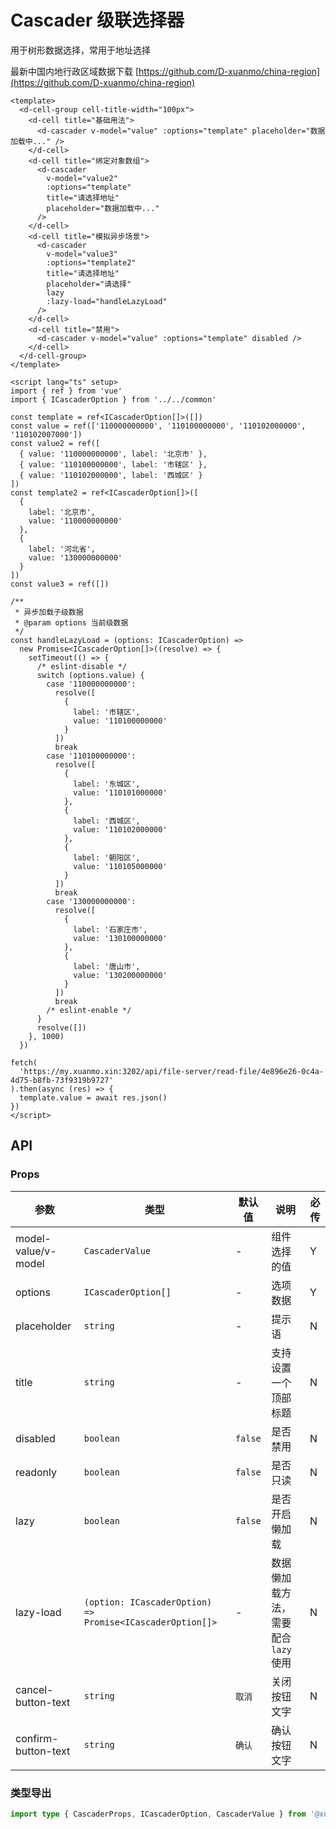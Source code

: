 # Cascader 级联选择器

用于树形数据选择，常用于地址选择

最新中国内地行政区域数据下载 [https://github.com/D-xuanmo/china-region](https://github.com/D-xuanmo/china-region)

```vue client=Mobile playground=MCascader previewType=iframe
<template>
  <d-cell-group cell-title-width="100px">
    <d-cell title="基础用法">
      <d-cascader v-model="value" :options="template" placeholder="数据加载中..." />
    </d-cell>
    <d-cell title="绑定对象数组">
      <d-cascader
        v-model="value2"
        :options="template"
        title="请选择地址"
        placeholder="数据加载中..."
      />
    </d-cell>
    <d-cell title="模拟异步场景">
      <d-cascader
        v-model="value3"
        :options="template2"
        title="请选择地址"
        placeholder="请选择"
        lazy
        :lazy-load="handleLazyLoad"
      />
    </d-cell>
    <d-cell title="禁用">
      <d-cascader v-model="value" :options="template" disabled />
    </d-cell>
  </d-cell-group>
</template>

<script lang="ts" setup>
import { ref } from 'vue'
import { ICascaderOption } from '../../common'

const template = ref<ICascaderOption[]>([])
const value = ref(['110000000000', '110100000000', '110102000000', '110102007000'])
const value2 = ref([
  { value: '110000000000', label: '北京市' },
  { value: '110100000000', label: '市辖区' },
  { value: '110102000000', label: '西城区' }
])
const template2 = ref<ICascaderOption[]>([
  {
    label: '北京市',
    value: '110000000000'
  },
  {
    label: '河北省',
    value: '130000000000'
  }
])
const value3 = ref([])

/**
 * 异步加载子级数据
 * @param options 当前级数据
 */
const handleLazyLoad = (options: ICascaderOption) =>
  new Promise<ICascaderOption[]>((resolve) => {
    setTimeout(() => {
      /* eslint-disable */
      switch (options.value) {
        case '110000000000':
          resolve([
            {
              label: '市辖区',
              value: '110100000000'
            }
          ])
          break
        case '110100000000':
          resolve([
            {
              label: '东城区',
              value: '110101000000'
            },
            {
              label: '西城区',
              value: '110102000000'
            },
            {
              label: '朝阳区',
              value: '110105000000'
            }
          ])
          break
        case '130000000000':
          resolve([
            {
              label: '石家庄市',
              value: '130100000000'
            },
            {
              label: '唐山市',
              value: '130200000000'
            }
          ])
          break
        /* eslint-enable */
      }
      resolve([])
    }, 1000)
  })

fetch(
  'https://my.xuanmo.xin:3202/api/file-server/read-file/4e896e26-0c4a-4d75-b8fb-73f9319b9727'
).then(async (res) => {
  template.value = await res.json()
})
</script>
```

## API

### Props

|参数|类型|默认值|说明|必传|
|----|---|-----|---|----|
|model-value/v-model|`CascaderValue`|-|组件选择的值|Y|
|options|`ICascaderOption[]`|-|选项数据|Y|
|placeholder|`string`|-|提示语|N|
|title|`string`|-|支持设置一个顶部标题|N|
|disabled|`boolean`|`false`|是否禁用|N|
|readonly|`boolean`|`false`|是否只读|N|
|lazy|`boolean`|`false`|是否开启懒加载|N|
|lazy-load|`(option: ICascaderOption) => Promise<ICascaderOption[]>`|-|数据懒加载方法，需要配合 `lazy` 使用|N|
|cancel-button-text|`string`|`取消`|关闭按钮文字|N|
|confirm-button-text|`string`|`确认`|确认按钮文字|N|

### 类型导出

```typescript
import type { CascaderProps, ICascaderOption, CascaderValue } from '@xuanmo/dl-ui'
```
